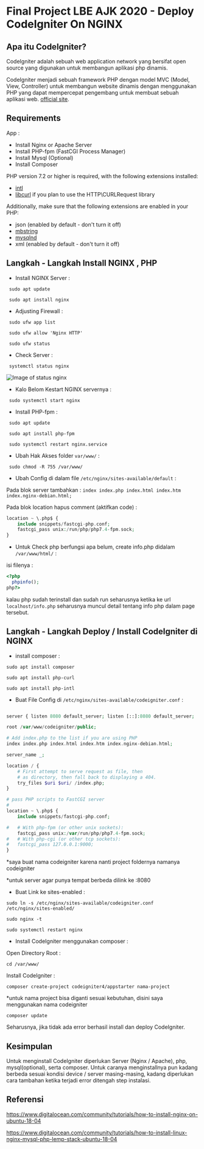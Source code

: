 # Final Project LBE AJK 2020 - Deploy CodeIgniter On NGINX

## Apa itu CodeIgniter?
CodeIgniter adalah sebuah web application network yang bersifat open source yang digunakan untuk membangun aplikasi php dinamis.

CodeIgniter menjadi sebuah framework PHP dengan model MVC (Model, View, Controller) untuk membangun website dinamis dengan menggunakan PHP yang dapat mempercepat pengembang untuk membuat sebuah aplikasi web. [official site](http://codeigniter.com).

## Requirements

App : 
- Install Nginx or Apache Server
- Install PHP-fpm (FastCGI Process Manager)
- Install Mysql (Optional)
- Install Composer

PHP version 7.2 or higher is required, with the following extensions installed: 

- [intl](http://php.net/manual/en/intl.requirements.php)
- [libcurl](http://php.net/manual/en/curl.requirements.php) if you plan to use the HTTP\CURLRequest library

Additionally, make sure that the following extensions are enabled in your PHP:

- json (enabled by default - don't turn it off)
- [mbstring](http://php.net/manual/en/mbstring.installation.php)
- [mysqlnd](http://php.net/manual/en/mysqlnd.install.php)
- xml (enabled by default - don't turn it off)

## Langkah - Langkah Install NGINX , PHP

- Install NGINX Server : 

` sudo apt update`

` sudo apt install nginx`

- Adjusting Firewall :

` sudo ufw app list`
  
` sudo ufw allow 'Nginx HTTP'`
  
` sudo ufw status`
 
- Check Server : 

` systemctl status nginx`

![Image of status nginx](https://drive.google.com/file/d/1rgKfbK7KjikiPt_25Cxoe5npY0JvpPNg/view?usp=sharing)

- Kalo Belom Kestart NGINX servernya : 

` sudo systemctl start nginx`

- Install PHP-fpm :

` sudo apt update`

` sudo apt install php-fpm`

` sudo systemctl restart nginx.service`

- Ubah Hak Akses folder `var/www/` : 

` sudo chmod -R 755 /var/www/`

- Ubah Config di dalam file `/etc/nginx/sites-available/default` :

Pada blok server tambahkan : `index index.php index.html index.htm index.nginx-debian.html;`

Pada blok location hapus comment (aktifkan code) : 

```php
location ~ \.php$ {
    include snippets/fastcgi-php.conf;  
    fastcgi_pass unix:/run/php/php7.4-fpm.sock; 
}
```

- Untuk Check php berfungsi apa belum, create info.php didalam `/var/www/html/` :

isi filenya :

```php
<?php
  phpinfo();
php?>
```

kalau php sudah terinstall dan sudah run seharusnya ketika ke url `localhost/info.php` seharusnya muncul detail tentang info php dalam page tersebut.

## Langkah - Langkah Deploy / Install CodeIgniter di NGINX

- install composer : 

`sudo apt install composer`

`sudo apt install php-curl`

`sudo apt install php-intl`

- Buat File Config di `/etc/nginx/sites-available/codeigniter.conf` : 

```php

server { listen 8080 default_server; listen [::]:8080 default_server;

root /var/www/codeigniter/public;

# Add index.php to the list if you are using PHP
index index.php index.html index.htm index.nginx-debian.html;

server_name _;

location / {
	# First attempt to serve request as file, then
	# as directory, then fall back to displaying a 404.
	try_files $uri $uri/ /index.php;
}

# pass PHP scripts to FastCGI server
#
location ~ \.php$ {
	include snippets/fastcgi-php.conf;

#	# With php-fpm (or other unix sockets):
	fastcgi_pass unix:/var/run/php/php7.4-fpm.sock;
#	# With php-cgi (or other tcp sockets):
#	fastcgi_pass 127.0.0.1:9000;
}

```
*saya buat nama codeigniter karena nanti project foldernya namanya codeigniter

*untuk server agar punya tempat berbeda dilink ke :8080

- Buat Link ke sites-enabled :

`sudo ln -s /etc/nginx/sites-available/codeigniter.conf /etc/nginx/sites-enabled/`

`sudo nginx -t`

`sudo systemctl restart nginx`

- Install CodeIgniter menggunakan composer : 

Open Directory Root :

`cd /var/www/`

Install CodeIgniter : 

`composer create-project codeigniter4/appstarter nama-project`

*untuk nama project bisa diganti sesuai kebutuhan, disini saya menggunakan nama codeigniter

`composer update`

Seharusnya, jika tidak ada error berhasil install dan deploy CodeIgniter.

## Kesimpulan

Untuk menginstall CodeIgniter diperlukan Server (Nginx / Apache), php, mysql(optional), serta composer. Untuk caranya menginstallnya pun kadang berbeda sesuai kondisi device / server masing-masing, kadang diperlukan cara tambahan ketika terjadi error ditengah step instalasi.

## Referensi

https://www.digitalocean.com/community/tutorials/how-to-install-nginx-on-ubuntu-18-04

https://www.digitalocean.com/community/tutorials/how-to-install-linux-nginx-mysql-php-lemp-stack-ubuntu-18-04
